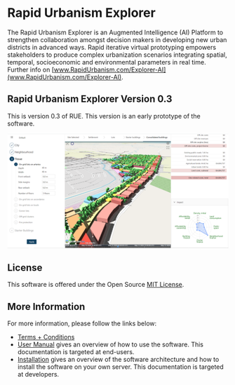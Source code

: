 # Rapid Urbanism Explorer

The Rapid Urbanism Explorer is an Augmented Intelligence (AI) Platform to strengthen collaboration
amongst decision makers in developing new urban districts in advanced ways. Rapid iterative virtual
prototyping empowers stakeholders to produce complex urbanization scenarios integrating spatial,
temporal, socioeconomic and environmental parameters in real time. Further info on
[www.RapidUrbanism.com/Explorer-AI](www.RapidUrbanism.com/Explorer-AI).

## Rapid Urbanism Explorer Version 0.3

This is version 0.3 of RUE. This version is an early prototype of the software. 

![RUE 0.3](rue03.png)

## License

This software is offered under the Open Source
[MIT License](https://github.com/rapidurbanism/RUE03/raw/main/LICENSE).

## More Information

For more information, please follow the links below:
- [Terms + Conditions](terms-conds.md)
- [User Manual](for-end-users.md) gives an overview of how to use the software. This documentation
  is targeted at end-users.
- [Installation](for-developers.md) gives an overview of the software architecture and how to
  install the software on your own server. This documentation is targeted at developers.
